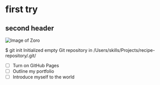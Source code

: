 # first try
## second header
![Image of Zoro](https://storage.googleapis.com/pod_public/1300/139799.jpg)

$ git init
Initialized empty Git repository in /Users/skills/Projects/recipe-repository/.git/
- [ ] Turn on GitHub Pages
- [ ] Outline my portfolio
- [ ] Introduce myself to the world
